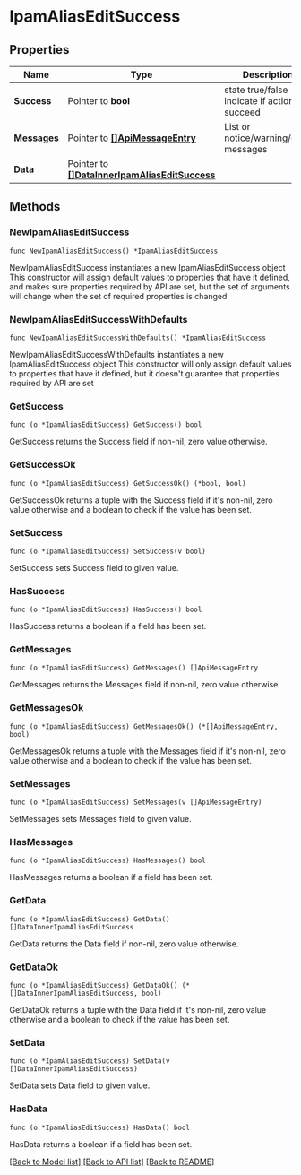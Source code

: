 # IpamAliasEditSuccess

## Properties

Name | Type | Description | Notes
------------ | ------------- | ------------- | -------------
**Success** | Pointer to **bool** | state true/false indicate if action succeed | [optional] 
**Messages** | Pointer to [**[]ApiMessageEntry**](ApiMessageEntry.md) | List or notice/warning/error messages | [optional] 
**Data** | Pointer to [**[]DataInnerIpamAliasEditSuccess**](DataInnerIpamAliasEditSuccess.md) |  | [optional] 

## Methods

### NewIpamAliasEditSuccess

`func NewIpamAliasEditSuccess() *IpamAliasEditSuccess`

NewIpamAliasEditSuccess instantiates a new IpamAliasEditSuccess object
This constructor will assign default values to properties that have it defined,
and makes sure properties required by API are set, but the set of arguments
will change when the set of required properties is changed

### NewIpamAliasEditSuccessWithDefaults

`func NewIpamAliasEditSuccessWithDefaults() *IpamAliasEditSuccess`

NewIpamAliasEditSuccessWithDefaults instantiates a new IpamAliasEditSuccess object
This constructor will only assign default values to properties that have it defined,
but it doesn't guarantee that properties required by API are set

### GetSuccess

`func (o *IpamAliasEditSuccess) GetSuccess() bool`

GetSuccess returns the Success field if non-nil, zero value otherwise.

### GetSuccessOk

`func (o *IpamAliasEditSuccess) GetSuccessOk() (*bool, bool)`

GetSuccessOk returns a tuple with the Success field if it's non-nil, zero value otherwise
and a boolean to check if the value has been set.

### SetSuccess

`func (o *IpamAliasEditSuccess) SetSuccess(v bool)`

SetSuccess sets Success field to given value.

### HasSuccess

`func (o *IpamAliasEditSuccess) HasSuccess() bool`

HasSuccess returns a boolean if a field has been set.

### GetMessages

`func (o *IpamAliasEditSuccess) GetMessages() []ApiMessageEntry`

GetMessages returns the Messages field if non-nil, zero value otherwise.

### GetMessagesOk

`func (o *IpamAliasEditSuccess) GetMessagesOk() (*[]ApiMessageEntry, bool)`

GetMessagesOk returns a tuple with the Messages field if it's non-nil, zero value otherwise
and a boolean to check if the value has been set.

### SetMessages

`func (o *IpamAliasEditSuccess) SetMessages(v []ApiMessageEntry)`

SetMessages sets Messages field to given value.

### HasMessages

`func (o *IpamAliasEditSuccess) HasMessages() bool`

HasMessages returns a boolean if a field has been set.

### GetData

`func (o *IpamAliasEditSuccess) GetData() []DataInnerIpamAliasEditSuccess`

GetData returns the Data field if non-nil, zero value otherwise.

### GetDataOk

`func (o *IpamAliasEditSuccess) GetDataOk() (*[]DataInnerIpamAliasEditSuccess, bool)`

GetDataOk returns a tuple with the Data field if it's non-nil, zero value otherwise
and a boolean to check if the value has been set.

### SetData

`func (o *IpamAliasEditSuccess) SetData(v []DataInnerIpamAliasEditSuccess)`

SetData sets Data field to given value.

### HasData

`func (o *IpamAliasEditSuccess) HasData() bool`

HasData returns a boolean if a field has been set.


[[Back to Model list]](../README.md#documentation-for-models) [[Back to API list]](../README.md#documentation-for-api-endpoints) [[Back to README]](../README.md)


